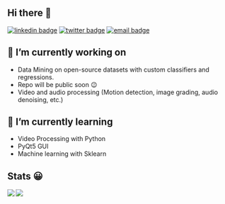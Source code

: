 
## Hi there 👋
[![linkedin badge](https://img.shields.io/badge/Atul_Patare-30302f?style=flat&logo=linkedin)](https://www.linkedin.com/in/atul-patare-a768a3165/)
[![twitter badge](https://img.shields.io/badge/@atul_patare-30302f?style=flat&color=blue&logo=twitter)](https://twitter.com/atul_patare)
[![email badge](https://img.shields.io/badge/@atul_patare-30302f?style=flat&logo=gmail)](mailto:atulpatare99@gmail.com)

## 🔭 I’m currently working on 
  * Data Mining on open-source datasets with custom classifiers and regressions.
  * Repo will be public soon 😉
  * Video and audio processing (Motion detection, image grading, audio denoising, etc.)

## 🌱 I’m currently learning
  * Video Processing with Python
  * PyQt5 GUI
  * Machine learning with Sklearn

## Stats 😀

<a href="https://github.com/AP-Atul/AP-Atul">
  <img align="left" src="https://github-readme-stats.vercel.app/api/top-langs/?username=ap-atul" />
</a>
<a href="https://github.com/AP-Atul/AP-Atul">
  <img align="left" src="https://github-readme-stats.vercel.app/api?username=ap-atul&count_private=true" />
</a>
